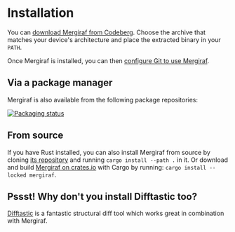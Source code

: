 # Installation

You can [download Mergiraf from Codeberg](https://codeberg.org/mergiraf/mergiraf/releases).
Choose the archive that matches your device's architecture and place the extracted binary in your `PATH`.

Once Mergiraf is installed, you can then [configure Git to use Mergiraf](./usage.md#registration-as-a-git-merge-driver).

## Via a package manager

Mergiraf is also available from the following package repositories:

[![Packaging status](https://repology.org/badge/vertical-allrepos/mergiraf.svg)](https://repology.org/project/mergiraf/versions)

## From source

If you have Rust installed, you can also install Mergiraf from source by cloning [its repository](https://codeberg.org/mergiraf/mergiraf) and running `cargo install --path .` in it. Or download and build [Mergiraf on crates.io](https://crates.io/crates/mergiraf) with Cargo by running: `cargo install --locked mergiraf`.

## Pssst! Why don't you install Difftastic too?

[Difftastic](https://difftastic.wilfred.me.uk/) is a fantastic structural diff tool which works great in combination with Mergiraf.
